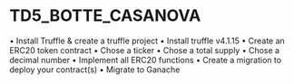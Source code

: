 # TD5_BOTTE_CASANOVA

• Install Truffle & create a truffle project 
   • Install truffle v4.1.15
• Create an ERC20 token contract 
   • Chose a ticker
   • Chose a total supply
   • Chose a decimal number
• Implement all ERC20 functions
• Create a migration to deploy your contract(s)
   • Migrate to Ganache
